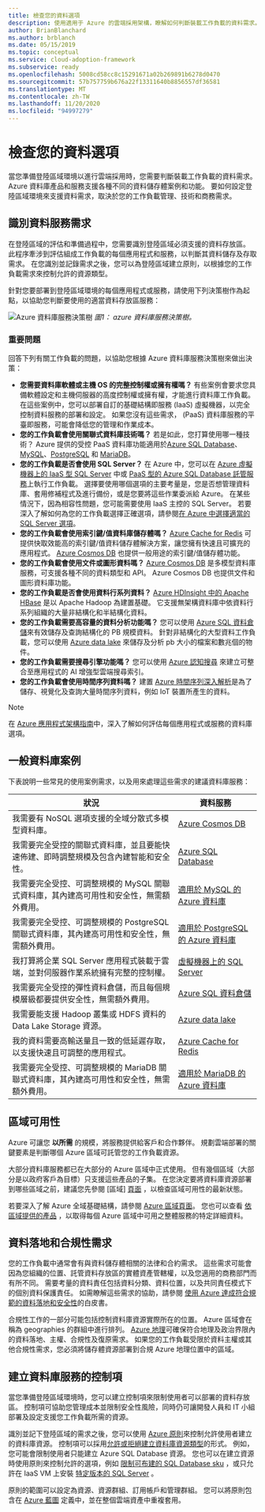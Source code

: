 ```yaml
---
title: 檢查您的資料選項
description: 使用適用于 Azure 的雲端採用架構，瞭解如何判斷裝載工作負載的資料需求。
author: BrianBlanchard
ms.author: brblanch
ms.date: 05/15/2019
ms.topic: conceptual
ms.service: cloud-adoption-framework
ms.subservice: ready
ms.openlocfilehash: 5008cd58cc8c15291671a02b269891b6278d0470
ms.sourcegitcommit: 57b757759b676a22f13311640b8856557df36581
ms.translationtype: MT
ms.contentlocale: zh-TW
ms.lasthandoff: 11/20/2020
ms.locfileid: "94997279"
---
```

# <a name="review-your-data-options"></a>檢查您的資料選項

當您準備登陸區域環境以進行雲端採用時，您需要判斷裝載工作負載的資料需求。 Azure 資料庫產品和服務支援各種不同的資料儲存體案例和功能。 要如何設定登陸區域環境來支援資料需求，取決於您的工作負載管理、技術和商務需求。

## <a name="identify-data-services-requirements"></a>識別資料服務需求

在登陸區域的評估和準備過程中，您需要識別登陸區域必須支援的資料存放區。 此程序牽涉到評估組成工作負載的每個應用程式和服務，以判斷其資料儲存及存取需求。 在您識別並記錄需求之後，您可以為登陸區域建立原則，以根據您的工作負載需求來控制允許的資源類型。

針對您要部署到登陸區域環境的每個應用程式或服務，請使用下列決策樹作為起點，以協助您判斷要使用的適當資料存放區服務：

![Azure 資料庫服務決策樹 ](../../_images/ready/data-decision-tree.png)
 _圖1： azure 資料庫服務決策樹。_

### <a name="key-questions"></a>重要問題

回答下列有關工作負載的問題，以協助您根據 Azure 資料庫服務決策樹來做出決策：

- **您需要資料庫軟體或主機 OS 的完整控制權或擁有權嗎？** 有些案例會要求您具備軟體設定和主機伺服器的高度控制權或擁有權，才能進行資料庫工作負載。 在這些案例中，您可以部署自訂的基礎結構即服務 (IaaS) 虛擬機器，以完全控制資料服務的部署和設定。 如果您沒有這些需求， (PaaS) 資料庫服務的平臺即服務，可能會降低您的管理和作業成本。
- **您的工作負載會使用關聯式資料庫技術嗎？** 若是如此，您打算使用哪一種技術？ Azure 提供的受控 PaaS 資料庫功能適用於[Azure SQL Database](/azure/sql-database/sql-database-technical-overview)、[MySQL](/azure/mysql/overview)、[PostgreSQL](/azure/postgresql/overview) 和 [MariaDB](/azure/mariadb/overview)。
- **您的工作負載是否會使用 SQL Server？** 在 Azure 中，您可以在 [Azure 虛擬機器上的 IaaS 型 SQL Server](/azure/azure-sql/virtual-machines) 中或 [PaaS 型的 Azure SQL Database 託管服務](/azure/sql-database/sql-database-technical-overview)上執行工作負載。 選擇要使用哪個選項的主要考量是，您是否想管理資料庫、套用修補程式及進行備份，或是您要將這些作業委派給 Azure。 在某些情況下，因為相容性問題，您可能需要使用 IaaS 主控的 SQL Server。 若要深入了解如何為您的工作負載選擇正確選項，請參閱[在 Azure 中選擇適當的 SQL Server 選項](/azure/sql-database/sql-database-paas-vs-sql-server-iaas)。
- **您的工作負載會使用索引鍵/值資料庫儲存體嗎？** [Azure Cache for Redis](/azure/azure-cache-for-redis/cache-overview) 可提供快取效能高的索引鍵/值資料儲存體解決方案，讓您擁有快速且可擴充的應用程式。 [Azure Cosmos DB](/azure/cosmos-db/introduction) 也提供一般用途的索引鍵/值儲存體功能。
- **您的工作負載會使用文件或圖形資料嗎？** [Azure Cosmos DB](/azure/cosmos-db/introduction) 是多模型資料庫服務，可支援各種不同的資料類型和 API。 Azure Cosmos DB 也提供文件和圖形資料庫功能。
- **您的工作負載是否會使用資料行系列資料？** [Azure HDInsight 中的 Apache HBase](/azure/hdinsight/hbase/apache-hbase-overview) 是以 Apache Hadoop 為建置基礎。 它支援無架構資料庫中依資料行系列組織的大量非結構化和半結構化資料。
- **您的工作負載需要高容量的資料分析功能嗎？** 您可以使用 [Azure SQL 資料倉儲](/azure/sql-data-warehouse/sql-data-warehouse-overview-what-is)來有效儲存及查詢結構化的 PB 規模資料。 針對非結構化的大型資料工作負載，您可以使用 [Azure data lake](https://azure.microsoft.com/solutions/data-lake) 來儲存及分析 pb 大小的檔案和數兆個的物件。
- **您的工作負載需要搜尋引擎功能嗎？** 您可以使用 [Azure 認知搜尋](/azure/search/search-what-is-azure-search) 來建立可整合至應用程式的 AI 增強型雲端搜尋索引。
- **您的工作負載會使用時間序列資料嗎？** 建置 [Azure 時間序列深入解析](/azure/time-series-insights/time-series-insights-overview)是為了儲存、視覺化及查詢大量時間序列資料，例如 IoT 裝置所產生的資料。

> [!NOTE]
> 在 [Azure 應用程式架構指南](/azure/architecture/guide/technology-choices/data-store-comparison)中，深入了解如何評估每個應用程式或服務的資料庫選項。

## <a name="common-database-scenarios"></a>一般資料庫案例

下表說明一些常見的使用案例需求，以及用來處理這些需求的建議資料庫服務：

| 狀況  | 資料服務 |
|---|---|
| 我需要有 NoSQL 選項支援的全域分散式多模型資料庫。 | [Azure Cosmos DB](/azure/cosmos-db/introduction) |
| 我需要完全受控的關聯式資料庫，並且要能快速佈建、即時調整規模及包含內建智能和安全性。 | [Azure SQL Database](/azure/sql-database/sql-database-technical-overview) |
| 我需要完全受控、可調整規模的 MySQL 關聯式資料庫，其內建高可用性和安全性，無需額外費用。 | [適用於 MySQL 的 Azure 資料庫](/azure/mysql/overview) |
| 我需要完全受控、可調整規模的 PostgreSQL 關聯式資料庫，其內建高可用性和安全性，無需額外費用。 | [適用於 PostgreSQL 的 Azure 資料庫](/azure/postgresql/overview) |
| 我打算將企業 SQL Server 應用程式裝載于雲端，並對伺服器作業系統擁有完整的控制權。 | [虛擬機器上的 SQL Server](/azure/virtual-machines/windows/sql/virtual-machines-windows-sql-server-iaas-overview) |
| 我需要完全受控的彈性資料倉儲，而且每個規模層級都要提供安全性，無需額外費用。 | [Azure SQL 資料倉儲](/azure/sql-data-warehouse/sql-data-warehouse-overview-what-is) |
| 我需要能支援 Hadoop 叢集或 HDFS 資料的 Data Lake Storage 資源。 | [Azure data lake](https://azure.microsoft.com/solutions/data-lake) |
| 我的資料需要高輸送量且一致的低延遲存取，以支援快速且可調整的應用程式。 | [Azure Cache for Redis](/azure/azure-cache-for-redis/cache-overview) |
| 我需要完全受控、可調整規模的 MariaDB 關聯式資料庫，其內建高可用性和安全性，無需額外費用。 | [適用於 MariaDB 的 Azure 資料庫](/azure/mariadb/overview) |

## <a name="regional-availability"></a>區域可用性

Azure 可讓您 **以所需** 的規模，將服務提供給客戶和合作夥伴。 規劃雲端部署的關鍵要素是判斷哪個 Azure 區域可託管您的工作負載資源。

大部分資料庫服務都已在大部分的 Azure 區域中正式使用。 但有幾個區域（大部分是以政府客戶為目標）只支援這些產品的子集。 在您決定要將資料庫資源部署到哪些區域之前，建議您先參閱 [區域] [頁面](https://azure.microsoft.com/global-infrastructure/services/?regions=all&products=data-factory,sql-server-stretch-database,redis-cache,database-migration,sql-data-warehouse,postgresql,mariadb,cosmos-db,mysql,sql-database) ，以檢查區域可用性的最新狀態。

若要深入了解 Azure 全域基礎結構，請參閱 [Azure 區域頁面](https://azure.microsoft.com/global-infrastructure/regions)。 您也可以查看 [依區域提供的產品](https://azure.microsoft.com/global-infrastructure/services/?regions=all&products=all) ，以取得每個 Azure 區域中可用之整體服務的特定詳細資料。

## <a name="data-residency-and-compliance-requirements"></a>資料落地和合規性需求

您的工作負載中通常會有與資料儲存體相關的法律和合約需求。 這些需求可能會因為您組織的位置、託管資料存放區的實體資產管轄權，以及您適用的商務部門而有所不同。 需要考量的資料責任包括資料分類、資料位置，以及共同責任模式下的個別資料保護責任。 如需瞭解這些需求的協助，請參閱 [使用 Azure 達成符合規範的資料落地和安全性](https://azure.microsoft.com/resources/achieving-compliant-data-residency-and-security-with-azure)的白皮書。

合規性工作的一部分可能包括控制資料庫資源實際所在的位置。 Azure 區域會在稱為 geographies 的群組中進行排列。 [Azure 地理](https://azure.microsoft.com/global-infrastructure/geographies)可確保符合地理及政治界限內的資料落地、主權、合規性及復原需求。 如果您的工作負載受限於資料主權或其他合規性需求，您必須將儲存體資源部署到合規 Azure 地理位置中的區域。

## <a name="establish-controls-for-database-services"></a>建立資料庫服務的控制項

當您準備登陸區域環境時，您可以建立控制項來限制使用者可以部署的資料存放區。 控制項可協助您管理成本並限制安全性風險，同時仍可讓開發人員和 IT 小組部署及設定支援您工作負載所需的資源。

識別並記下登陸區域的需求之後，您可以使用 [Azure 原則](/azure/governance/policy/overview)來控制允許使用者建立的資料庫資源。 控制項可以採用[允許或拒絕建立資料庫資源類型](/azure/governance/policy/samples/allowed-resource-types)的形式。 例如，您可能會限制使用者只能建立 Azure SQL Database 資源。 您也可以在建立資源時使用原則來控制允許的選項，例如 [限制可布建的 SQL Database sku](/azure/governance/policy/samples/allowed-sql-db-skus) ，或只允許在 IaaS VM 上安裝 [特定版本的 SQL Server](/azure/governance/policy/samples/require-sql-12) 。

原則的範圍可以設定為資源、資源群組、訂用帳戶和管理群組。 您可以將原則包含在 [Azure 藍圖](/azure/governance/blueprints/overview) 定義中，並在整個雲端資產中重複套用。
